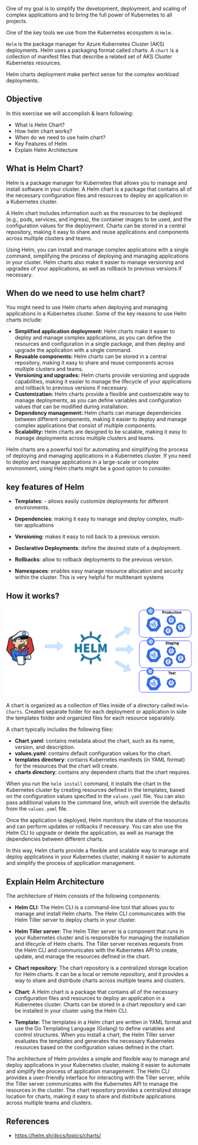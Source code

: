 One of my goal is to simplify the development, deployment, and scaling of complex applications and to bring the full power of Kubernetes to all projects. 

One of the key tools we use from the Kubernetes ecosystem is `Helm.`

`Helm` is the package manager for Azure Kubernetes Cluster (AKS) deployments. Helm uses a packaging format called charts. A `chart` is a collection of manifest files that describe a related set of AKS Cluster Kubernetes resources.


Helm charts deployment make perfect sense for the complex workload deployments.


## Objective

In this exercise we will accomplish & learn following:

- What is Helm Chart?
- How helm chart works?
- When do we need to use helm chart?
- Key Features of Helm
- Explain Helm Architecture

## What is Helm Chart?

Helm is a package manager for Kubernetes that allows you to manage and install software in your cluster. A Helm chart is a package that contains all of the necessary configuration files and resources to deploy an application in a Kubernetes cluster.

A Helm chart includes information such as the resources to be deployed (e.g., pods, services, and ingress), the container images to be used, and the configuration values for the deployment. Charts can be stored in a central repository, making it easy to share and reuse applications and components across multiple clusters and teams.

Using Helm, you can install and manage complex applications with a single command, simplifying the process of deploying and managing applications in your cluster. Helm charts also make it easier to manage versioning and upgrades of your applications, as well as rollback to previous versions if necessary.

## When do we need to use helm chart?

You might need to use Helm charts when deploying and managing applications in a Kubernetes cluster. Some of the key reasons to use Helm charts include:

- **Simplified application deployment:** Helm charts make it easier to deploy and manage complex applications, as you can define the resources and configuration in a single package, and then deploy and upgrade the application with a single command.
- **Reusable components:** Helm charts can be stored in a central repository, making it easy to share and reuse components across multiple clusters and teams.
- **Versioning and upgrades:** Helm charts provide versioning and upgrade capabilities, making it easier to manage the lifecycle of your applications and rollback to previous versions if necessary.
- **Customization:** Helm charts provide a flexible and customizable way to manage deployments, as you can define variables and configuration values that can be modified during installation.
- **Dependency management:** Helm charts can manage dependencies between different components, making it easier to deploy and manage complex applications that consist of multiple components.
- **Scalability:** Helm charts are designed to be scalable, making it easy to manage deployments across multiple clusters and teams.

Helm charts are a powerful tool for automating and simplifying the process of deploying and managing applications in a Kubernetes cluster. If you need to deploy and manage applications in a large-scale or complex environment, using Helm charts might be a good option to consider.

## key features of Helm

- **​Templates**: - allows easily customize deployments for different environments.​

- **Dependencies**: making it easy to manage and deploy complex, multi-tier applications​

- **Versioning**: makes it easy to roll back to a previous version.​

- **Declarative Deployments**: define the desired state of a deployment.​

- **Rollbacks**: allow to rollback deployments to the previous version.​

- **Namespaces**: enables easy manage resource allocation and security within the cluster. This is very helpful for multitenant systems ​

## How it works?

![image.png](images/image-1.png)

A chart is organized as a collection of files inside of a directory called `Helm-Charts`.  Created separate folder for each deployment or application in side the templates folder and organized files for each resource separately.

A chart typically includes the following files:

- **Chart.yaml**: contains metadata about the chart, such as its name, version, and description.
- **values.yaml**: contains default configuration values for the chart.
- **templates directory**: contains Kubernetes manifests (in YAML format) for the resources that the chart will create.
- **charts directory**: contains any dependent charts that the chart requires.

When you run the `helm install` command, it installs the chart in the Kubernetes cluster by creating resources defined in the templates, based on the configuration values specified in the `values.yaml` file. You can also pass additional values to the command line, which will override the defaults from the `values.yaml` file.


Once the application is deployed, Helm monitors the state of the resources and can perform updates or rollbacks if necessary. You can also use the Helm CLI to upgrade or delete the application, as well as manage the dependencies between different charts.

In this way, Helm charts provide a flexible and scalable way to manage and deploy applications in your Kubernetes cluster, making it easier to automate and simplify the process of application management.

##  Explain Helm Architecture

The architecture of Helm consists of the following components:

- **Helm CLI**: The Helm CLI is a command-line tool that allows you to manage and install Helm charts. The Helm CLI communicates with the Helm Tiller server to deploy charts in your cluster.

- **Helm Tiller server**: The Helm Tiller server is a component that runs in your Kubernetes cluster and is responsible for managing the installation and lifecycle of Helm charts. The Tiller server receives requests from the Helm CLI and communicates with the Kubernetes API to create, update, and manage the resources defined in the chart.

- **Chart repository**: The chart repository is a centralized storage location for Helm charts. It can be a local or remote repository, and it provides a way to share and distribute charts across multiple teams and clusters.

- **Chart**: A Helm chart is a package that contains all of the necessary configuration files and resources to deploy an application in a Kubernetes cluster. Charts can be stored in a chart repository and can be installed in your cluster using the Helm CLI.

- **Template:** The templates in a Helm chart are written in YAML format and use the Go Templating Language (Golang) to define variables and control structures. When you install a chart, the Helm Tiller server evaluates the templates and generates the necessary Kubernetes resources based on the configuration values defined in the chart.

The architecture of Helm provides a simple and flexible way to manage and deploy applications in your Kubernetes cluster, making it easier to automate and simplify the process of application management. The Helm CLI provides a user-friendly interface for interacting with the Tiller server, while the Tiller server communicates with the Kubernetes API to manage the resources in the cluster. The chart repository provides a centralized storage location for charts, making it easy to share and distribute applications across multiple teams and clusters.


## References
- <https://helm.sh/docs/topics/charts/>

<!--
# Reference


Introduction to Helm | Kubernetes Tutorial | Beginners Guide - That DevOps Guy - Practical

- https://www.youtube.com/watch?v=5_J7RWLLVeQ 

What is Helm? | Helm Concepts Explained | KodeKloud, Theory 

- https://www.youtube.com/watch?v=kJscDZfHXrQ

video from Nana - Theory

- https://www.youtube.com/watch?v=-ykwb1d0DXU

Create Your First Helm Chart | Helm 3 for beginners - Practicals

- https://www.youtube.com/watch?v=eNqjoX20BH4

----------

Cheat-Sheet

- https://github.com/RehanSaeed/Helm-Cheat-Sheet
- https://phoenixnap.com/kb/helm-commands-cheat-sheet

Github - Source code, Microsevices samples; 

- https://github.com/microservices-demo/microservices-demo/tree/master/deploy/kubernetes/helm-chart

Getting Started with Helm Chart

- https://jhooq.com/getting-start-with-helm-chart/

Convert Kubernetes deployment YAML into Helm Chart YAML, these references might be helpful

- https://jhooq.com/convert-kubernetes-yaml-into-helm/
- https://www.youtube.com/watch?v=ZZVXXEyEzAs&t=29s
- https://phoenixnap.com/kb/helm-delete-deployment-namespace - helm delete

helm website
- https://helm.sh/docs/helm/

- https://www.visualstudiogeeks.com/devops/helm/deploying-helm-chart-with-azdo
- https://docs.microsoft.com/en-us/azure/container-registry/container-registry-helm-repos
- https://docs.microsoft.com/en-us/azure/aks/kubernetes-helm
- https://docs.microsoft.com/en-us/azure/aks/quickstart-helm?tabs=azure-cli
-----

deploying micro services application on kubernetes using helm charts
- https://www.youtube.com/watch?v=-dyxS2XD_ME


(1073) Helm 3 for beginners - YouTube
- https://www.youtube.com/playlist?list=PLLYW3zEOaqlKYku0piyzzLFGpR9VpPvXR

Package and Deploy Helm Charts task
- https://docs.microsoft.com/en-us/azure/devops/pipelines/tasks/deploy/helm-deploy?view=azure-devops

HELM Chart Deployment to Kubernetes using Azure DevOps CICD
- https://www.youtube.com/watch?v=NT_vMuzpXuY

Creating a Helm chart for an ASP.NET Core app

- https://andrewlock.net/deploying-asp-net-core-applications-to-kubernetes-part-4-creating-a-helm-chart-for-an-aspnetcore-app/
- https://github.com/saharsh-samples/dotnet-k8s-helm-cicd/blob/develop/deployment/helm-k8s/templates/deployment.yaml

Deploying Helm Charts with Azure DevOps
- https://www.youtube.com/watch?v=1bC-fZEFodU

Replace Helm Chart Variables in your CI/CD Pipeline with Tokenizer
- https://www.programmingwithwolfgang.com/replace-helm-variables-tokenizer/ -->